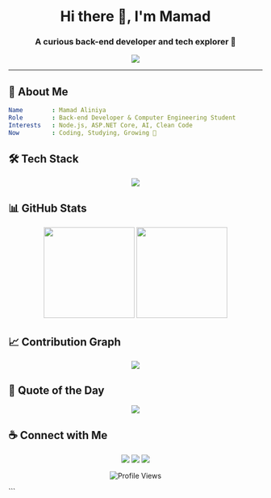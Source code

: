 

<h1 align="center">Hi there 👋, I'm Mamad</h1>
<h3 align="center">A curious back-end developer and tech explorer 🚀</h3>

<p align="center">
  <img src="https://readme-typing-svg.demolab.com?font=Fira+Code&duration=3000&pause=1000&color=F7F7F7&center=true&vCenter=true&width=500&lines=Computer+Engineering+Student;Back-end+Developer;Network+%26+AI+Enthusiast;Lifelong+Learner" />
</p>

---



## 🧠 About Me

```yaml
Name        : Mamad Aliniya
Role        : Back-end Developer & Computer Engineering Student
Interests   : Node.js, ASP.NET Core, AI, Clean Code
Now         : Coding, Studying, Growing 🌱
```
## 🛠️ Tech Stack

<p align="center"> <img src="https://skillicons.dev/icons?i=js,ts,nodejs,cs,dotnet,sqlserver,mongodb,git,vscode" /> </p>

## 📊 GitHub Stats

<div align="center"> <img src="https://github-readme-stats.vercel.app/api?username=mamadridista&show_icons=true&theme=github_dark&hide_border=true" height="180px"/> <img src="https://github-readme-stats.vercel.app/api/top-langs/?username=mamadridista&layout=compact&theme=github_dark&hide_border=true" height="180px"/> </div>

## 📈 Contribution Graph

<p align="center"> <img src="https://github-readme-activity-graph.vercel.app/graph?username=mamadridista&bg_color=0d1117&color=6aa6f8&line=6aa6f8&point=f2f2f2&area=true&hide_border=true"/> </p>

## 💬 Quote of the Day

<p align="center"> <img src="https://quotes-github-readme.vercel.app/api?type=horizontal&theme=dark" /> </p>

## ☕ Connect with Me

<p align="center"> <a href="mailto:maliniyakani@gmail.com"><img src="https://img.shields.io/badge/Gmail-D14836?style=flat&logo=gmail&logoColor=white" /></a> <a href="https://linkedin.com/in/YOUR_LINK"><img src="https://img.shields.io/badge/LinkedIn-0A66C2?style=flat&logo=linkedin&logoColor=white"/></a> <a href="https://t.me/mmdalniya"><img src="https://img.shields.io/badge/Telegram-2CA5E0?style=flat&logo=telegram&logoColor=white" /></a> </p>

<p align="center"> <img src="https://komarev.com/ghpvc/?username=mamadridista&color=gray&style=flat" alt="Profile Views" /> </p> ```
